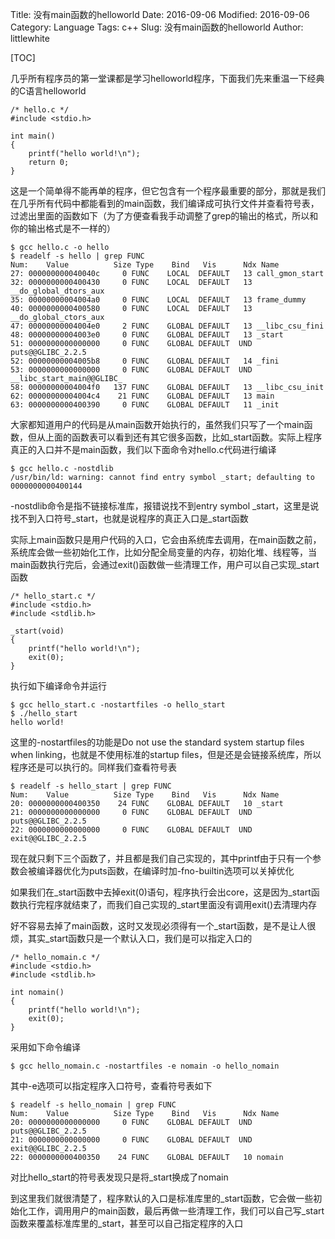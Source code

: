 Title: 没有main函数的helloworld
Date: 2016-09-06
Modified: 2016-09-06
Category: Language
Tags: c++
Slug: 没有main函数的helloworld
Author: littlewhite

[TOC]

几乎所有程序员的第一堂课都是学习helloworld程序，下面我们先来重温一下经典的C语言helloworld

	/* hello.c */
	#include <stdio.h>

	int main()
	{
		printf("hello world!\n");
		return 0;
	}
这是一个简单得不能再单的程序，但它包含有一个程序最重要的部分，那就是我们在几乎所有代码中都能看到的main函数，我们编译成可执行文件并查看符号表，过滤出里面的函数如下（为了方便查看我手动调整了grep的输出的格式，所以和你的输出格式是不一样的）
	
	$ gcc hello.c -o hello
	$ readelf -s hello | grep FUNC
	Num:    Value          Size Type    Bind   Vis      Ndx Name
	27: 000000000040040c     0 FUNC    LOCAL  DEFAULT   13 call_gmon_start
    32: 0000000000400430     0 FUNC    LOCAL  DEFAULT   13 __do_global_dtors_aux
    35: 00000000004004a0     0 FUNC    LOCAL  DEFAULT   13 frame_dummy
    40: 0000000000400580     0 FUNC    LOCAL  DEFAULT   13 __do_global_ctors_aux
    47: 00000000004004e0     2 FUNC    GLOBAL DEFAULT   13 __libc_csu_fini
    48: 00000000004003e0     0 FUNC    GLOBAL DEFAULT   13 _start
    51: 0000000000000000     0 FUNC    GLOBAL DEFAULT  UND puts@@GLIBC_2.2.5
    52: 00000000004005b8     0 FUNC    GLOBAL DEFAULT   14 _fini
    53: 0000000000000000     0 FUNC    GLOBAL DEFAULT  UND __libc_start_main@@GLIBC_
    58: 00000000004004f0   137 FUNC    GLOBAL DEFAULT   13 __libc_csu_init
    62: 00000000004004c4    21 FUNC    GLOBAL DEFAULT   13 main
    63: 0000000000400390     0 FUNC    GLOBAL DEFAULT   11 _init
		
大家都知道用户的代码是从main函数开始执行的，虽然我们只写了一个main函数，但从上面的函数表可以看到还有其它很多函数，比如_start函数。实际上程序真正的入口并不是main函数，我们以下面命令对hello.c代码进行编译

	$ gcc hello.c -nostdlib
	/usr/bin/ld: warning: cannot find entry symbol _start; defaulting to 0000000000400144
-nostdlib命令是指不链接标准库，报错说找不到entry symbol \_start，这里是说找不到入口符号\_start，也就是说程序的真正入口是_start函数

实际上main函数只是用户代码的入口，它会由系统库去调用，在main函数之前，系统库会做一些初始化工作，比如分配全局变量的内存，初始化堆、线程等，当main函数执行完后，会通过exit()函数做一些清理工作，用户可以自己实现_start函数

	/* hello_start.c */
	#include <stdio.h>
	#include <stdlib.h>

	_start(void)
	{
		printf("hello world!\n");
		exit(0);
	}

执行如下编译命令并运行
	
	$ gcc hello_start.c -nostartfiles -o hello_start
	$ ./hello_start
	hello world!

这里的-nostartfiles的功能是Do not use the standard system startup files when linking，也就是不使用标准的startup files，但是还是会链接系统库，所以程序还是可以执行的。同样我们查看符号表

	$ readelf -s hello_start | grep FUNC
	Num:    Value          Size Type    Bind   Vis      Ndx Name
	20: 0000000000400350    24 FUNC    GLOBAL DEFAULT   10 _start
	21: 0000000000000000     0 FUNC    GLOBAL DEFAULT  UND puts@@GLIBC_2.2.5
	22: 0000000000000000     0 FUNC    GLOBAL DEFAULT  UND exit@@GLIBC_2.2.5	
	
现在就只剩下三个函数了，并且都是我们自己实现的，其中printf由于只有一个参数会被编译器优化为puts函数，在编译时加-fno-builtin选项可以关掉优化

如果我们在\_start函数中去掉exit(0)语句，程序执行会出core，这是因为\_start函数执行完程序就结束了，而我们自己实现的\_start里面没有调用exit()去清理内存

好不容易去掉了main函数，这时又发现必须得有一个\_start函数，是不是让人很烦，其实\_start函数只是一个默认入口，我们是可以指定入口的

	/* hello_nomain.c */
	#include <stdio.h>
	#include <stdlib.h>

	int nomain()
	{
		printf("hello world!\n");
		exit(0);
	}
	
采用如下命令编译
	
	$ gcc hello_nomain.c -nostartfiles -e nomain -o hello_nomain
	
其中-e选项可以指定程序入口符号，查看符号表如下
	
	$ readelf -s hello_nomain | grep FUNC
	Num:    Value          Size Type    Bind   Vis      Ndx Name
	20: 0000000000000000     0 FUNC    GLOBAL DEFAULT  UND puts@@GLIBC_2.2.5
	21: 0000000000000000     0 FUNC    GLOBAL DEFAULT  UND exit@@GLIBC_2.2.5
	22: 0000000000400350    24 FUNC    GLOBAL DEFAULT   10 nomain
	
对比hello_start的符号表发现只是将_start换成了nomain

到这里我们就很清楚了，程序默认的入口是标准库里的\_start函数，它会做一些初始化工作，调用用户的main函数，最后再做一些清理工作，我们可以自己写\_start函数来覆盖标准库里的_start，甚至可以自己指定程序的入口
